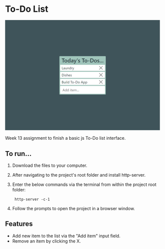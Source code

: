 # To-Do List 


![To-Do List screenshot](./preview.jpg)



Week 13 assignment to finish a basic js To-Do list interface. 


## To run...

1. Download the files to your computer.

2. After navigating to the project's root folder and install http-server.
3. Enter the below commands via the terminal from within the project root folder:

        http-server -c-1

4. Follow the prompts to open the project in a browser window. 

## Features
* Add new item to the list via the "Add item" input field.
* Remove an item by clicking the X.